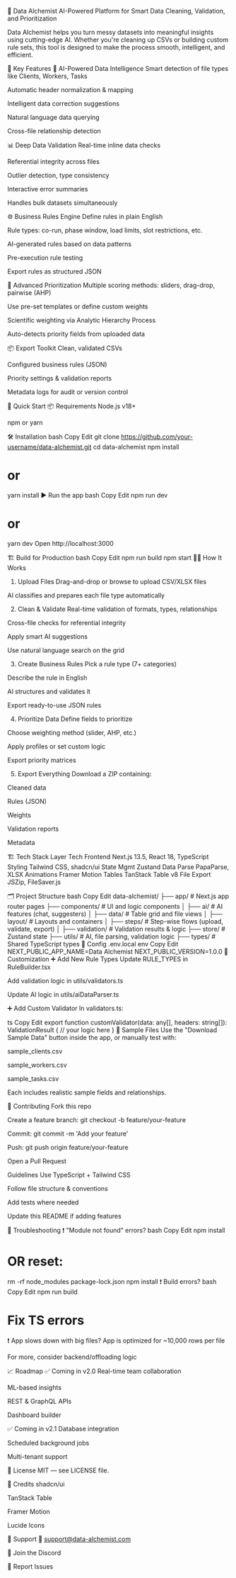 🧪 Data Alchemist
AI-Powered Platform for Smart Data Cleaning, Validation, and Prioritization

Data Alchemist helps you turn messy datasets into meaningful insights using cutting-edge AI. Whether you're cleaning up CSVs or building custom rule sets, this tool is designed to make the process smooth, intelligent, and efficient.

🌟 Key Features
🤖 AI-Powered Data Intelligence
Smart detection of file types like Clients, Workers, Tasks

Automatic header normalization & mapping

Intelligent data correction suggestions

Natural language data querying

Cross-file relationship detection

📊 Deep Data Validation
Real-time inline data checks

Referential integrity across files

Outlier detection, type consistency

Interactive error summaries

Handles bulk datasets simultaneously

⚙️ Business Rules Engine
Define rules in plain English

Rule types: co-run, phase window, load limits, slot restrictions, etc.

AI-generated rules based on data patterns

Pre-execution rule testing

Export rules as structured JSON

🎯 Advanced Prioritization
Multiple scoring methods: sliders, drag-drop, pairwise (AHP)

Use pre-set templates or define custom weights

Scientific weighting via Analytic Hierarchy Process

Auto-detects priority fields from uploaded data

📦 Export Toolkit
Clean, validated CSVs

Configured business rules (JSON)

Priority settings & validation reports

Metadata logs for audit or version control

🚀 Quick Start
📦 Requirements
Node.js v18+

npm or yarn

🛠 Installation
bash
Copy
Edit
git clone https://github.com/your-username/data-alchemist.git
cd data-alchemist
npm install
# or
yarn install
▶️ Run the app
bash
Copy
Edit
npm run dev
# or
yarn dev
Open http://localhost:3000

🏗 Build for Production
bash
Copy
Edit
npm run build
npm start
🧑‍💻 How It Works
1. Upload Files
Drag-and-drop or browse to upload CSV/XLSX files

AI classifies and prepares each file type automatically

2. Clean & Validate
Real-time validation of formats, types, relationships

Cross-file checks for referential integrity

Apply smart AI suggestions

Use natural language search on the grid

3. Create Business Rules
Pick a rule type (7+ categories)

Describe the rule in English

AI structures and validates it

Export ready-to-use JSON rules

4. Prioritize Data
Define fields to prioritize

Choose weighting method (slider, AHP, etc.)

Apply profiles or set custom logic

Export priority matrices

5. Export Everything
Download a ZIP containing:

Cleaned data

Rules (JSON)

Weights

Validation reports

Metadata

🏗️ Tech Stack
Layer	Tech
Frontend	Next.js 13.5, React 18, TypeScript
Styling	Tailwind CSS, shadcn/ui
State Mgmt	Zustand
Data Parse	PapaParse, XLSX
Animations	Framer Motion
Tables	TanStack Table v8
File Export	JSZip, FileSaver.js

🗂 Project Structure
bash
Copy
Edit
data-alchemist/
├── app/                # Next.js app router pages
├── components/         # UI and logic components
│   ├── ai/             # AI features (chat, suggesters)
│   ├── data/           # Table grid and file views
│   ├── layout/         # Layouts and containers
│   ├── steps/          # Step-wise flows (upload, validate, export)
│   ├── validation/     # Validation results & logic
├── store/              # Zustand state
├── utils/              # AI, file parsing, validation logic
├── types/              # Shared TypeScript types
🔧 Config
.env.local
env
Copy
Edit
NEXT_PUBLIC_APP_NAME=Data Alchemist
NEXT_PUBLIC_VERSION=1.0.0
🧪 Customization
➕ Add New Rule Types
Update RULE_TYPES in RuleBuilder.tsx

Add validation logic in utils/validators.ts

Update AI logic in utils/aiDataParser.ts

➕ Add Custom Validator
In validators.ts:

ts
Copy
Edit
export function customValidator(data: any[], headers: string[]): ValidationResult {
  // your logic here
}
📁 Sample Files
Use the "Download Sample Data" button inside the app, or manually test with:

sample_clients.csv

sample_workers.csv

sample_tasks.csv

Each includes realistic sample fields and relationships.

🤝 Contributing
Fork this repo

Create a feature branch: git checkout -b feature/your-feature

Commit: git commit -m 'Add your feature'

Push: git push origin feature/your-feature

Open a Pull Request

Guidelines
Use TypeScript + Tailwind CSS

Follow file structure & conventions

Add tests where needed

Update this README if adding features

🐞 Troubleshooting
❗ "Module not found" errors?
bash
Copy
Edit
npm install
# OR reset:
rm -rf node_modules package-lock.json
npm install
❗ Build errors?
bash
Copy
Edit
npm run build
# Fix TS errors
❗ App slows down with big files?
App is optimized for ~10,000 rows per file

For more, consider backend/offloading logic

📈 Roadmap
✅ Coming in v2.0
Real-time team collaboration

ML-based insights

REST & GraphQL APIs

Dashboard builder

✅ Coming in v2.1
Database integration

Scheduled background jobs

Multi-tenant support

📄 License
MIT — see LICENSE file.

🙌 Credits
shadcn/ui

TanStack Table

Framer Motion

Lucide Icons

💬 Support
📧 support@data-alchemist.com

💬 Join the Discord

🐛 Report Issues